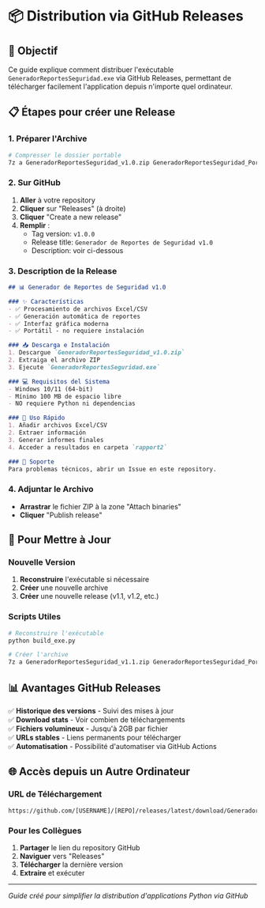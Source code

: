 # 📦 Distribution via GitHub Releases

## 🎯 Objectif

Ce guide explique comment distribuer l'exécutable `GeneradorReportesSeguridad.exe` via GitHub Releases, permettant de télécharger facilement l'application depuis n'importe quel ordinateur.

## 📋 Étapes pour créer une Release

### 1. Préparer l'Archive
```bash
# Compresser le dossier portable
7z a GeneradorReportesSeguridad_v1.0.zip GeneradorReportesSeguridad_Portable/
```

### 2. Sur GitHub
1. **Aller** à votre repository
2. **Cliquer** sur "Releases" (à droite)
3. **Cliquer** "Create a new release"
4. **Remplir** :
   - Tag version: `v1.0.0`
   - Release title: `Generador de Reportes de Seguridad v1.0`
   - Description: voir ci-dessous

### 3. Description de la Release
```markdown
## 📊 Generador de Reportes de Seguridad v1.0

### ✨ Características
- ✅ Procesamiento de archivos Excel/CSV
- ✅ Generación automática de reportes
- ✅ Interfaz gráfica moderna
- ✅ Portátil - no requiere instalación

### 📥 Descarga e Instalación
1. Descargue `GeneradorReportesSeguridad_v1.0.zip`
2. Extraiga el archivo ZIP
3. Ejecute `GeneradorReportesSeguridad.exe`

### 💻 Requisitos del Sistema
- Windows 10/11 (64-bit)
- Mínimo 100 MB de espacio libre
- NO requiere Python ni dependencias

### 🚀 Uso Rápido
1. Añadir archivos Excel/CSV
2. Extraer información
3. Generar informes finales
4. Acceder a resultados en carpeta `rapport2`

### 🐛 Soporte
Para problemas técnicos, abrir un Issue en este repository.
```

### 4. Adjuntar le Archivo
- **Arrastrar** le fichier ZIP à la zone "Attach binaries"
- **Cliquer** "Publish release"

## 🔄 Pour Mettre à Jour

### Nouvelle Version
1. **Reconstruire** l'exécutable si nécessaire
2. **Créer** une nouvelle archive
3. **Créer** une nouvelle release (v1.1, v1.2, etc.)

### Scripts Utiles
```bash
# Reconstruire l'exécutable
python build_exe.py

# Créer l'archive
7z a GeneradorReportesSeguridad_v1.1.zip GeneradorReportesSeguridad_Portable/
```

## 📊 Avantages GitHub Releases

✅ **Historique des versions** - Suivi des mises à jour  
✅ **Download stats** - Voir combien de téléchargements  
✅ **Fichiers volumineux** - Jusqu'à 2GB par fichier  
✅ **URLs stables** - Liens permanents pour télécharger  
✅ **Automatisation** - Possibilité d'automatiser via GitHub Actions  

## 🌐 Accès depuis un Autre Ordinateur

### URL de Téléchargement
```
https://github.com/[USERNAME]/[REPO]/releases/latest/download/GeneradorReportesSeguridad_v1.0.zip
```

### Pour les Collègues
1. **Partager** le lien du repository GitHub
2. **Naviguer** vers "Releases"
3. **Télécharger** la dernière version
4. **Extraire** et exécuter

---

*Guide créé pour simplifier la distribution d'applications Python via GitHub* 